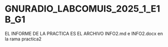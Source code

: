 # GNURADIO_LABCOMUIS_2025_1_E1B_G1

EL INFORME DE LA PRACTICA ES EL ARCHIVO INFO2.md e INFO2.docx en la rama practica2

